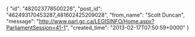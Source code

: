  {
   "id": "482023778500226",
   "post_id": "462493170453287_481602425209028",
   "from_name": "Scott Duncan",
   "message": "http://www.parl.gc.ca/LEGISINFO/Home.aspx?ParliamentSession=41-1",
   "created_time": "2013-02-17T07:50:59+0000"
 }
